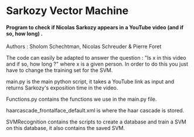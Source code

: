 # Sarkozy Vector Machine 

#### Program to check if Nicolas Sarkozy appears in a YouTube video (and if so, how long) .


Authors : Sholom Schechtman, Nicolas Schreuder & Pierre Foret


The code can easily be adapted to answer the question : "Is x in this video and if so, how long ?" where x is a given person.
In order to do this you just have to change the training set for the SVM.


main.py is the main python script, it takes a YouTube link as input and returns Sarkozy's exposition time in the video.

Functions.py contains the functions we use in the main.py file.

haarcascade_frontalface_default.xml is where the haar cascade is stored.

SVMRecognition contains the scripts to create a database and train a SVM on this database, it also contains the saved SVM.
